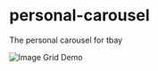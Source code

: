 # personal-carousel
The personal carousel for tbay

![Image Grid Demo](https://thumbs.gfycat.com/ThankfulPoliteArgali-size_restricted.gif)
